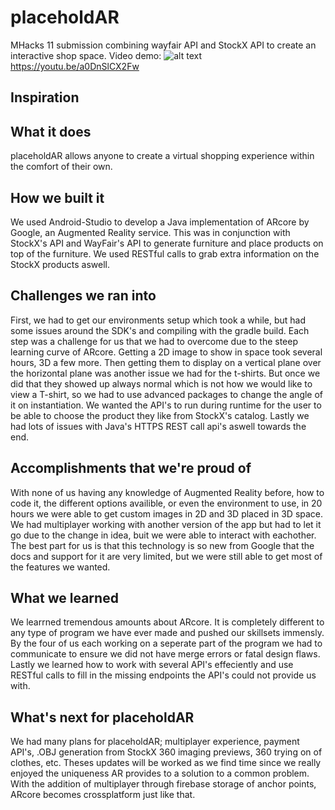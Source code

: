 # placeholdAR

MHacks 11 submission combining wayfair API and StockX API to create an interactive shop space. Video demo:
![alt text](https://i.imgur.com/XLqYepY.jpg)
https://youtu.be/a0DnSlCX2Fw

## Inspiration


## What it does
placeholdAR allows anyone to create a virtual shopping experience within the comfort of their own. 

## How we built it
We used Android-Studio to develop a Java implementation of ARcore by Google, an Augmented Reality service. This was in conjunction with StockX's API and WayFair's API to generate furniture and place products on top of the furniture. We used RESTful calls to grab extra information on the StockX products aswell.

## Challenges we ran into
First, we had to get our environments setup which took a while, but had some issues around the SDK's and compiling with the gradle build. Each step was a challenge for us that we had to overcome due to the steep learning curve of ARcore. Getting a 2D image to show in space took several hours, 3D a few more. Then getting them to display on a vertical plane over the horizontal plane was another issue we had for the t-shirts. But once we did that they showed up always normal which is not how we would like to view a T-shirt, so we had to use advanced packages to change the angle of it on instantiation. We wanted the API's to run during runtime for the user to be able to choose the product they like from StockX's catalog. Lastly we had lots of issues with Java's HTTPS REST call api's aswell towards the end.

## Accomplishments that we're proud of
With none of us having any knowledge of Augmented Reality before, how to code it, the different options availible, or even the environment to use, in 20 hours we were able to get custom images in 2D and 3D placed in 3D space. We had multiplayer working with another version of the app but had to let it go due to the change in idea, buit we were able to interact with eachother. The best part for us is that this technology is so new from Google that the docs and support for it are very limited, but we were still able to get most of the features we wanted.

## What we learned
We learrned tremendous amounts about ARcore. It is completely different to any type of program we have ever made and pushed our skillsets immensly. By the four of us each working on a seperate part of the program we had to communicate to ensure we did not have merge errors or fatal design flaws. Lastly we learned how to work with several API's effeciently and use RESTful calls to fill in the missing endpoints the API's could not provide us with.

## What's next for placeholdAR
We had many plans for placeholdAR; multiplayer experience, payment API's, .OBJ generation from StockX 360 imaging previews, 360 trying on of clothes, etc. Theses updates will be worked as we find time since we really enjoyed the uniqueness AR provides to a solution to a common problem. With the addition of multiplayer through firebase storage of anchor points, ARcore becomes crossplatform just like that.

